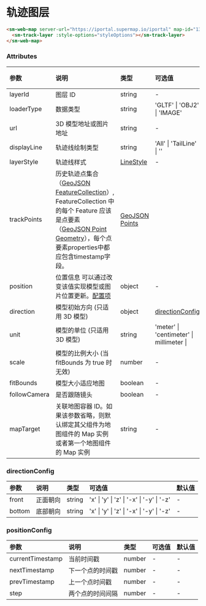 # 轨迹图层

```html
<sm-web-map server-url="https://iportal.supermap.io/iportal" map-id="1329428269">
  <sm-track-layer :style-options="styleOptions"></sm-track-layer>
</sm-web-map>
```

### Attributes

| 参数              | 说明                                         | 类型                                                                                                                                                                                          | 可选值                                         | 默认值 |
| :---------------- | :------------------------------------------- | :-------------------------------------------------------------------------------------------------------------------------------------------------------------------------------------------- | :--------------------------------------------- | :----- |
| layerId           | 图层 ID                                      | string                                                                                                                                                                                        | -                                              | -      |
| loaderType        | 数据类型                                     | string                                                                                                                                                                                        | 'GLTF' \| 'OBJ2' \| 'IMAGE'                    | -      |
| url               | 3D 模型地址或图片地址                        | string                                                                                                                                                                                        | -                                              | -      |
| displayLine       | 轨迹线绘制类型                               | string                                                                                                                                                                                        | 'All' \| 'TailLine' \| ''                      | -      |
| layerStyle        | 轨迹线样式                                   | [LineStyle](/zh/api/common-types/common-types.md#linestyle)                                                                                          | - | - |
| trackPoints          | 历史轨迹点集合（[GeoJSON FeatureCollection](https://tools.ietf.org/html/rfc7946#section-3.3)）, FeatureCollection 中的每个 Feature 应该是点要素（[GeoJSON Point Geometry](https://tools.ietf.org/html/rfc7946#section-3.1.2)），每个点要素properties中都应包含timestamp字段。                           | [GeoJSON Points](https://tools.ietf.org/html/rfc7946#section-3.1.3)
| position | 位置信息 可以通过改变该值实现模型或图片位置更新。<a href="#positionconfig">配置项</a>  | object | - |
| direction         | 模型初始方向 (只适用 3D 模型)                | object                                                                                                                                                                                        | <a href="#directionconfig">directionConfig</a> | -
| unit              | 模型的单位 (只适用 3D 模型)                  | string                                                                                                                                                                                        | 'meter' \| 'centimeter' \| millimeter \|       | -      |
| scale             | 模型的比例大小 (当 fitBounds 为 true 时无效) | number                                                                                                                                                                                        | -                                              | -      |
| fitBounds         | 模型大小适应地图                             | boolean                                                                                                                                                                                       | -                                              | false  |
| followCamera      | 是否跟随镜头                                 | boolean                                                                                                                                                                                       | -                                              | false  |
| mapTarget   | 关联地图容器 ID。如果该参数省略，则默认绑定其父组件为地图组件的 Map 实例或者第一个地图组件的 Map 实例 | string                                                                     | -      | -      |

### directionConfig

| 参数   | 说明     | 类型   | 可选值                                    | 默认值 |
| :----- | :------- | :----- | :---------------------------------------- | :----- |
| front  | 正面朝向 | string | 'x' \| 'y' \| 'z' \| '-x' \| '-y' \| '-z' | -      |
| bottom | 底部朝向 | string | 'x' \| 'y' \| 'z' \| '-x' \| '-y' \| '-z' | -      |

### positionConfig
| 参数   | 说明     | 类型   | 可选值                                    | 默认值 |
| :----- | :------- | :----- | :---------------------------------------- | :----- |
| currentTimestamp  | 当前时间戳 | number | - | - |
| nextTimestamp | 下一个点的时间戳 | number | - | - |
| prevTimestamp  | 上一个点时间戳 | number | - | - |
| step  | 两个点的时间间隔 | number | - | - |
